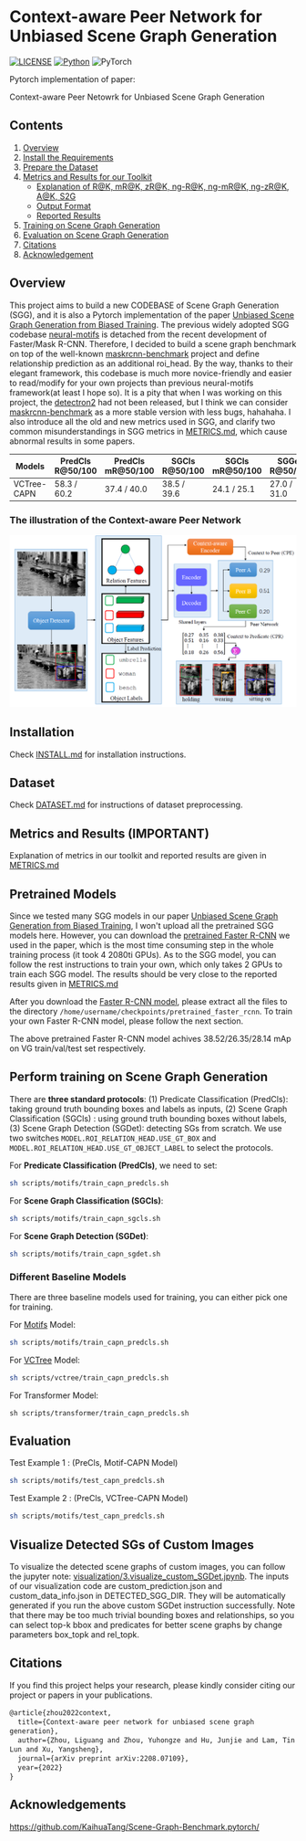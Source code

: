 # Context-aware Peer Network for Unbiased Scene Graph Generation



[![LICENSE](https://img.shields.io/badge/license-MIT-green)](https://github.com/KaihuaTang/Scene-Graph-Benchmark.pytorch/blob/master/LICENSE)
[![Python](https://img.shields.io/badge/python-3.7-blue.svg)](https://www.python.org/)
![PyTorch](https://img.shields.io/badge/pytorch-1.6.0-%237732a8)

Pytorch implementation of paper:

Context-aware Peer Netowrk for Unbiased Scene Graph Generation 



## Contents

1. [Overview](#Overview)
2. [Install the Requirements](INSTALL.md)
3. [Prepare the Dataset](DATASET.md)
4. [Metrics and Results for our Toolkit](METRICS.md)
    - [Explanation of R@K, mR@K, zR@K, ng-R@K, ng-mR@K, ng-zR@K, A@K, S2G](METRICS.md#explanation-of-our-metrics)
    - [Output Format](METRICS.md#output-format-of-our-code)
    - [Reported Results](METRICS.md#reported-results)
5. [Training on Scene Graph Generation](#perform-training-on-scene-graph-generation)
6. [Evaluation on Scene Graph Generation](#Evaluation)
14. [Citations](#Citations)
14. [Acknowledgement](#Acknowledgement)

## Overview

This project aims to build a new CODEBASE of Scene Graph Generation (SGG), and it is also a Pytorch implementation of the paper [Unbiased Scene Graph Generation from Biased Training](https://arxiv.org/abs/2002.11949). The previous widely adopted SGG codebase [neural-motifs](https://github.com/rowanz/neural-motifs) is detached from the recent development of Faster/Mask R-CNN. Therefore, I decided to build a scene graph benchmark on top of the well-known [maskrcnn-benchmark](https://github.com/facebookresearch/maskrcnn-benchmark) project and define relationship prediction as an additional roi_head. By the way, thanks to their elegant framework, this codebase is much more novice-friendly and easier to read/modify for your own projects than previous neural-motifs framework(at least I hope so). It is a pity that when I was working on this project, the [detectron2](https://github.com/facebookresearch/detectron2) had not been released, but I think we can consider [maskrcnn-benchmark](https://github.com/facebookresearch/maskrcnn-benchmark) as a more stable version with less bugs, hahahaha. I also introduce all the old and new metrics used in SGG, and clarify two common misunderstandings in SGG metrics in [METRICS.md](METRICS.md), which cause abnormal results in some papers.

Models | PredCls R@50/100 | PredCls mR@50/100 | SGCls R@50/100 | SGCls mR@50/100 | SGGen R@50/100 | SGGen mR@50/100 
-- | -- | -- | -- | -- | -- | -- 
VCTree-CAPN | 58.3 / 60.2      | 37.4 / 40.0 | 38.5 / 39.6 | 24.1 / 25.1 | 27.0 / 31.0    | 16.0 / 18.9 

### The illustration of the Context-aware Peer Network 

![alt text](demo/capn.jpg)



## Installation

Check [INSTALL.md](INSTALL.md) for installation instructions.



## Dataset

Check [DATASET.md](DATASET.md) for instructions of dataset preprocessing.



## Metrics and Results **(IMPORTANT)**

Explanation of metrics in our toolkit and reported results are given in [METRICS.md](METRICS.md)



## Pretrained Models

Since we tested many SGG models in our paper [Unbiased Scene Graph Generation from Biased Training](https://arxiv.org/abs/2002.11949), I won't upload all the pretrained SGG models here. However, you can download the [pretrained Faster R-CNN](https://onedrive.live.com/embed?cid=22376FFAD72C4B64&resid=22376FFAD72C4B64%21779870&authkey=AH5CPVb9g5E67iQ) we used in the paper, which is the most time consuming step in the whole training process (it took 4 2080ti GPUs). As to the SGG model, you can follow the rest instructions to train your own, which only takes 2 GPUs to train each SGG model. The results should be very close to the reported results given in [METRICS.md](METRICS.md)

After you download the [Faster R-CNN model](https://onedrive.live.com/embed?cid=22376FFAD72C4B64&resid=22376FFAD72C4B64%21779870&authkey=AH5CPVb9g5E67iQ), please extract all the files to the directory `/home/username/checkpoints/pretrained_faster_rcnn`. To train your own Faster R-CNN model, please follow the next section.

The above pretrained Faster R-CNN model achives 38.52/26.35/28.14 mAp on VG train/val/test set respectively.



## Perform training on Scene Graph Generation

There are **three standard protocols**: (1) Predicate Classification (PredCls): taking ground truth bounding boxes and labels as inputs, (2) Scene Graph Classification (SGCls) : using ground truth bounding boxes without labels, (3) Scene Graph Detection (SGDet): detecting SGs from scratch. We use two switches ```MODEL.ROI_RELATION_HEAD.USE_GT_BOX``` and ```MODEL.ROI_RELATION_HEAD.USE_GT_OBJECT_LABEL``` to select the protocols. 

For **Predicate Classification (PredCls)**, we need to set:
``` bash
sh scripts/motifs/train_capn_predcls.sh
```
For **Scene Graph Classification (SGCls)**:

``` bash
sh scripts/motifs/train_capn_sgcls.sh
```
For **Scene Graph Detection (SGDet)**:
``` bash
sh scripts/motifs/train_capn_sgdet.sh
```

### Different Baseline Models
There are three baseline models used for training, you can either pick one for training.

For [Motifs](https://arxiv.org/abs/1711.06640) Model:
```bash
sh scripts/motifs/train_capn_predcls.sh
```
For [VCTree](https://arxiv.org/abs/1812.01880) Model:
```bash
sh scripts/vctree/train_capn_predcls.sh
```
For Transformer Model:

```
sh scripts/transformer/train_capn_predcls.sh
```



## Evaluation

Test Example 1 : (PreCls, Motif-CAPN Model)
```bash
sh scripts/motifs/test_capn_predcls.sh
```

Test Example 2 : (PreCls, VCTree-CAPN Model)
```bash
sh scripts/motifs/test_capn_predcls.sh
```



## Visualize Detected SGs of Custom Images
To visualize the detected scene graphs of custom images, you can follow the jupyter note: [visualization/3.visualize_custom_SGDet.jpynb](https://github.com/FreeformRobotics/CAPN/blob/main/visualization/3.visualize_custom_SGDet.ipynb). The inputs of our visualization code are custom_prediction.json and custom_data_info.json in DETECTED_SGG_DIR. They will be automatically generated if you run the above custom SGDet instruction successfully. Note that there may be too much trivial bounding boxes and relationships, so you can select top-k bbox and predicates for better scene graphs by change parameters box_topk and rel_topk. 



## Citations

If you find this project helps your research, please kindly consider citing our project or papers in your publications.

```
@article{zhou2022context,
  title={Context-aware peer network for unbiased scene graph generation},
  author={Zhou, Liguang and Zhou, Yuhongze and Hu, Junjie and Lam, Tin Lun and Xu, Yangsheng},
  journal={arXiv preprint arXiv:2208.07109},
  year={2022}
}
```



## Acknowledgements

 https://github.com/KaihuaTang/Scene-Graph-Benchmark.pytorch/
